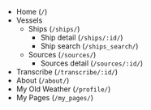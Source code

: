 - Home (`/`)
- Vessels
    - Ships (`/ships/`)
        - Ship detail (`/ships/:id/`)
        - Ship search (`/ships_search/`)
    - Sources (`/sources/`)
        - Sources detail (`/sources/:id/`)
- Transcribe (`/transcribe/:id/`)
- About (`/about/`)
- My Old Weather (`/profile/`)
- My Pages (`/my_pages/`)
